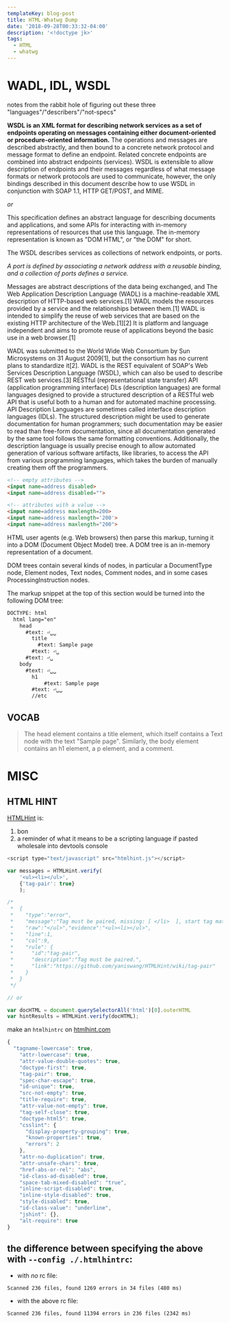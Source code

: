 ```yaml
---
templateKey: blog-post
title: HTML-Whatwg Dump
date: '2018-09-28T00:33:32-04:00'
description: '<!doctype jk>'
tags:
  - HTML
  - whatwg
---
```


# WADL, IDL, WSDL

notes from the rabbit hole of figuring out these three "languages"/"describers"/"not-specs"

<div class="purple">
  <strong>WSDL is an XML format for describing network services as a set of endpoints operating on messages containing either document-oriented or procedure-oriented information.</strong> The operations and messages are described abstractly, and then bound to a concrete network protocol and message format to define an endpoint. Related concrete endpoints are combined into abstract endpoints (services). WSDL is extensible to allow description of endpoints and their messages regardless of what message formats or network protocols are used to communicate, however, the only bindings described in this document describe how to use WSDL in conjunction with SOAP 1.1, HTTP GET/POST, and MIME.

  <i>or</i>

  This specification defines an abstract language for describing documents and applications, and some APIs for interacting with in-memory representations of resources that use this language.
  The in-memory representation is known as "DOM HTML", or "the DOM" for short.
</div>

The WSDL describes services as collections of network endpoints, or ports.

*A port is defined by associating a network address with a reusable binding, and a collection of ports defines a service.*

Messages are abstract descriptions of the data being exchanged, and The Web Application Description Language (WADL) is a machine-readable XML description of HTTP-based web services.[1] WADL models the resources provided by a service and the relationships between them.[1] WADL is intended to simplify the reuse of web services that are based on the existing HTTP architecture of the Web.[1][2] It is platform and language independent and aims to promote reuse of applications beyond the basic use in a web browser.[1]

WADL was submitted to the World Wide Web Consortium by Sun Microsystems on 31 August 2009[1], but the consortium has no current plans to standardize it[2]. WADL is the REST equivalent of SOAP's Web Services Description Language (WSDL), which can also be used to describe REST web services.[3]
RESTful (representational state transfer) API (application programming interface) DLs (description languages) are formal languages designed to provide a structured description of a RESTful web API that is useful both to a human and for automated machine processing. API Description Languages are sometimes called interface description languages (IDLs). The structured description might be used to generate documentation for human programmers; such documentation may be easier to read than free-form documentation, since all documentation generated by the same tool follows the same formatting conventions. Additionally, the description language is usually precise enough to allow automated generation of various software artifacts, like libraries, to access the API from various programming languages, which takes the burden of manually creating them off the programmers.

```HTML
<!-- empty attributes -->
<input name=address disabled>
<input name=address disabled="">

<!-- attributes with a value -->
<input name=address maxlength=200>
<input name=address maxlength='200'>
<input name=address maxlength="200">
```

HTML user agents (e.g. Web browsers) then parse this markup, turning it into a DOM (Document Object Model) tree. A DOM tree is an in-memory representation of a document.

DOM trees contain several kinds of nodes, in particular a DocumentType node, Element nodes, Text nodes, Comment nodes, and in some cases ProcessingInstruction nodes.

The markup snippet at the top of this section would be turned into the following DOM tree:

```HTML
DOCTYPE: html
  html lang="en"
    head
      #text: ⏎␣␣
        title
          #text: Sample page
        #text: ⏎␣
      #text: ⏎␣
    body
      #text: ⏎␣␣
        h1
            #text: Sample page
        #text: ⏎␣␣
        //etc
```

## VOCAB

> The head element contains a title element, which itself contains a Text node with the text "Sample page". Similarly, the body element contains an h1 element, a p element, and a comment.

# MISC

## HTML HINT

[HTMLHint](https://raw.github.com/yaniswang/HTMLHint/master/lib/htmlhint.js) is:

1. bon
2. a reminder of what it means to be a scripting language if pasted wholesale into devtools console

```javascript
<script type="text/javascript" src="htmlhint.js"></script>

var messages = HTMLHint.verify(
    '<ul><li></ul>',
    {'tag-pair': true}
    );

/*
 *  {
 *    "type":"error",
 *    "message":"Tag must be paired, missing: [ </li>  ], start tag match failed [ <li>  ] on line 1.",
 *    "raw":"</ul>","evidence":"<ul><li></ul>",
 *    "line":1,
 *    "col":9,
 *    "rule": {
 *      "id":"tag-pair",
 *      "description":"Tag must be paired.",
 *      "link":"https://github.com/yaniswang/HTMLHint/wiki/tag-pair"
 *    }
 *  }
 */

// or

var docHTML = document.querySelectorAll('html')[0].outerHTML
var hintResults = HTMLHint.verify(docHTML);
```

make an `htmlhintrc` on [htmlhint.com](htmlhint.com)

```javascript
{
  "tagname-lowercase": true,
    "attr-lowercase": true,
    "attr-value-double-quotes": true,
    "doctype-first": true,
    "tag-pair": true,
    "spec-char-escape": true,
    "id-unique": true,
    "src-not-empty": true,
    "title-require": true,
    "attr-value-not-empty": true,
    "tag-self-close": true,
    "doctype-html5": true,
    "csslint": {
      "display-property-grouping": true,
      "known-properties": true,
      "errors": 2
    },
    "attr-no-duplication": true,
    "attr-unsafe-chars": true,
    "href-abs-or-rel": "abs",
    "id-class-ad-disabled": true,
    "space-tab-mixed-disabled": "true",
    "inline-script-disabled": true,
    "inline-style-disabled": true,
    "style-disabled": true,
    "id-class-value": "underline",
    "jshint": {},
    "alt-require": true
}
```

## the difference between specifying the above with `--config ./.htmlhintrc`:

* with _no_ rc file:

`Scanned 236 files, found 1269 errors in 34 files (480 ms)`

* with the above rc file:

`Scanned 236 files, found 11394 errors in 236 files (2342 ms)`
